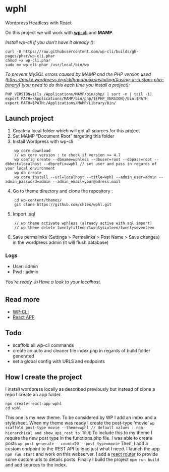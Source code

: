 # wphl
Wordpress Headless with React

On this project we will work with [**wp-cli**](https://make.wordpress.org/cli/handbook/installing/) and **MAMP**.

*Install wp-cli if you don't have it already ():*
```
curl -O https://raw.githubusercontent.com/wp-cli/builds/gh-pages/phar/wp-cli.phar
chmod +x wp-cli.phar
sudo mv wp-cli.phar /usr/local/bin/wp
```
*To prevent MySQL errors caused by MAMP and the PHP version used (https://make.wordpress.org/cli/handbook/installing/#using-a-custom-php-binary) (you need to do this each time you install a project):*
```
PHP_VERSION=$(ls /Applications/MAMP/bin/php/ | sort -n | tail -1)
export PATH=/Applications/MAMP/bin/php/${PHP_VERSION}/bin:$PATH
export PATH=$PATH:/Applications/MAMP/Library/bin/
```

## Launch project

1. Create a local folder which will get all sources for this project
2. Set MAMP "Document Root" targeting this folder
3. Install Wordpress with wp-cli
```
    wp core download
    // wp core version : to check if version >= 4.7
    wp config create --dbname=wphless --dbuser=root --dbpass=root --dbhost=localhost --dbprefix=wphl // set user and pass in regards of your local environment
    wp db create
    wp core install --url=localhost --title=wphl --admin_user=admin --admin_password=admin --admin_email=your@adress.mail
```
4. Go to theme directory and clone the repository :
```
    cd wp-content/themes/
    git clone https://github.com/chles/wphl.git
```
5. Import .sql
```
    // wp theme activate wphless (already active with sql import)
    // wp theme delete twentyfifteen/twentysixteen/twentyseventeen
```
6. Save permalinks (Settings > Permalinks > Post Name > Save changes) in the wordpress admin (it will flush database)
   
   
 ### Logs
 - User: admin
 - Pwd : admin


*You're ready :+1: Have a look to your localhost.*


## Read more

- [WP-CLI](https://developer.wordpress.org/cli/commands/)
- [React APP](https://github.com/facebook/create-react-app)


## Todo

- scaffold all wp-cli commands
- create an auto and cleaner file index.php in regards of build folder generated
- set a global config with URLS and endpoints




## How I create the project

I install wordpress locally as described previously but instead of clone a repo I create an app folder. 
```
npx create-react-app wphl
cd wphl
 ```
This one is my new theme. To be considered by WP I add an index and a stylesheet.
When my theme was ready I create the post-type 'movie'
`wp scaffold post-type movie --theme=wphl // default values : non-hierarchical and show_api_rest to TRUE`
To include this to my theme I require the new post type in the functions.php file.
I was able to create posts `wp post generate --count=20 --post_type=movie`
Then, I add a custom endpoint to the REST API to load just what I need.
I launch the app `npm run start` and work on this webserver.
I add a [react router](https://reacttraining.com/react-router/) to provide some custom urls to details posts.
Finally I build the project `npm run build` and add sources to the index.

